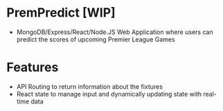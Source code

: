 # PremPredict [WIP]

* MongoDB/Express/React/Node.JS Web Application where users can predict the scores of upcoming Premier League Games

# Features
* API Routing to return information about the fixtures
* React state to manage input and dynamically updating state with real-time data
